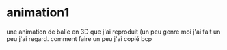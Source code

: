 # animation1
une animation de balle en 3D que j'ai reproduit (un peu genre moi j'ai fait un peu j'ai regard. comment faire un peu j'ai copié bcp
